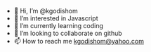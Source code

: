 - 👋 Hi, I’m @kgodishom
- 👀 I’m interested in Javascript
- 🌱 I’m currently learning coding
- 💞️ I’m looking to collaborate on github
- 📫 How to reach me kgodishom@yahoo.com 

<!---
kgodishom/kgodishom is a ✨ special ✨ repository because its `README.md` (this file) appears on your GitHub profile.
You can click the Preview link to take a look at your changes.
--->
